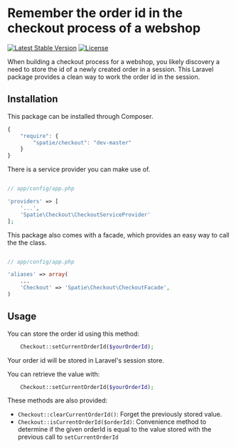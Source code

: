 # Remember the order id in the checkout process of a webshop

[![Latest Stable Version](https://poser.pugx.org/spatie/browsershot/version.png)](https://packagist.org/packages/spatie/checkout)
[![License](https://poser.pugx.org/spatie/browsershot/license.png)](https://packagist.org/packages/spatie/checkout)

When building a checkout process for a webshop, you likely discovery a need to store the id of a newly created order in a session.
This Laravel package provides a clean way to work the order id in the session.


## Installation

This package can be installed through Composer.

```js
{
    "require": {
		"spatie/checkout": "dev-master"
	}
}
```

There is a service provider you can make use of.

```php

// app/config/app.php

'providers' => [
    '...',
    'Spatie\Checkout\CheckoutServiceProvider'
];
```

This package also comes with a facade, which provides an easy way to call the the class.


```php

// app/config/app.php

'aliases' => array(
	...
	'Checkout' => 'Spatie\Checkout\CheckoutFacade',
)
```

## Usage

You can store the order id using this method:

```php
    Checkout::setCurrentOrderId($yourOrderId);
```

Your order id will be stored in Laravel's session store.

You can retrieve the value with:

```php
    Checkout::setCurrentOrderId($yourOrderId);
```

These methods are also provided:

* `Checkout::clearCurrentOrderId()`: Forget the previously stored value.
* `Checkout::isCurrentOrderId($orderId)`: Convenience method to determine if the given orderId is equal to the value stored with the previous call to `setCurrentOrderId`

